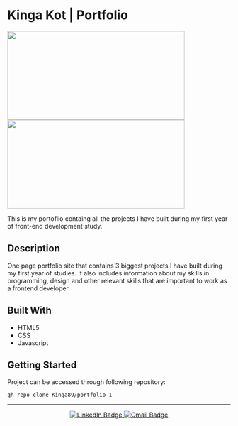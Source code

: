 # Kinga Kot | Portfolio

<div id="images">
<img src="../images/portfolio.png" width="400" height="200"/>
<img src="../images/portfolio2.png" width="400" height="200"/>
</div>

This is my portoflio containg all the projects I have built during my first year of front-end development study.

## Description
One page portfolio site that contains 3 biggest projects I have built during my first year of studies. It also includes information about my skills in programming, design and other relevant skills that are important to work as a frontend developer.

## Built With

- HTML5
- CSS
- Javascript

## Getting Started
Project can be accessed through following repository:

```
gh repo clone Kinga89/portfolio-1
```

---

<div id="social" align="center">
<a href="https://www.linkedin.com/in/kinga-kot-3a4b8a149/">
  <img src="https://img.shields.io/badge/LinkedIn-blue?style=for-the-badge&logo=linkedin&logoColor=white" alt="LinkedIn Badge"/>
 </a>
  <a href="kotkiga89@gmail.com">
  <img src="https://img.shields.io/badge/Gmail-D14836?style=for-the-badge&logo=gmail&logoColor=white" alt="Gmail Badge"/>
 </a>
</div>

<div align="center">
  <img src="https://komarev.com/ghpvc/?username=Kinga89&style=flat-square&color=blue" alt=""/>
</div>
